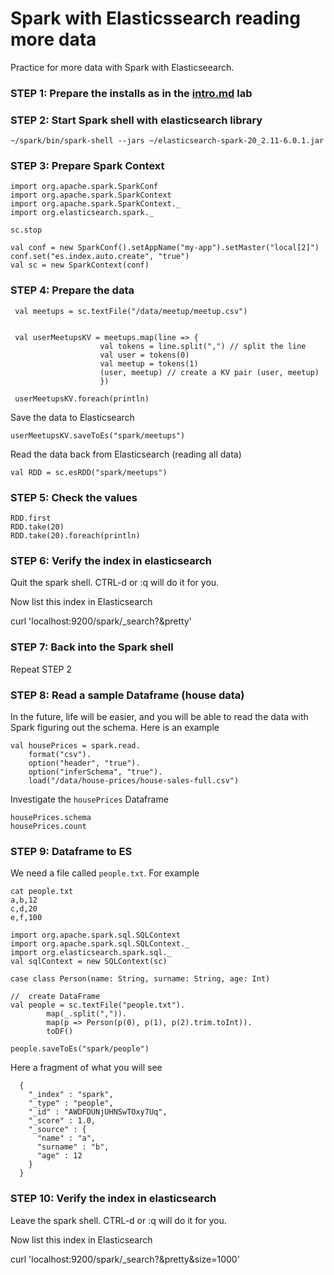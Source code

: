# Spark with Elasticssearch reading more data

Practice for more data with Spark with Elasticseearch.

### STEP 1: Prepare the installs as in the [intro.md](intro.md) lab
    
### STEP 2: Start Spark shell with elasticsearch library

    ~/spark/bin/spark-shell --jars ~/elasticsearch-spark-20_2.11-6.0.1.jar
    
### STEP 3: Prepare Spark Context

    import org.apache.spark.SparkConf
    import org.apache.spark.SparkContext
    import org.apache.spark.SparkContext._
    import org.elasticsearch.spark._             
          
    sc.stop
    
    val conf = new SparkConf().setAppName("my-app").setMaster("local[2]")
    conf.set("es.index.auto.create", "true")    
    val sc = new SparkContext(conf)  
        
### STEP 4: Prepare the data

     val meetups = sc.textFile("/data/meetup/meetup.csv")
    
    
     val userMeetupsKV = meetups.map(line => {
                        val tokens = line.split(",") // split the line
                        val user = tokens(0)
                        val meetup = tokens(1)
                        (user, meetup) // create a KV pair (user, meetup)
                        })
    
     userMeetupsKV.foreach(println)

Save the data to Elasticsearch
    
    userMeetupsKV.saveToEs("spark/meetups")

Read the data back from Elasticsearch (reading all data)

    val RDD = sc.esRDD("spark/meetups")
    
### STEP 5: Check the values

    RDD.first
    RDD.take(20)    
    RDD.take(20).foreach(println)
    
### STEP 6: Verify the index in elasticsearch

Quit the spark shell. CTRL-d or :q will do it for you.

Now list this index in Elasticsearch

curl 'localhost:9200/spark/_search?&pretty'


### STEP 7: Back into the Spark shell 

Repeat STEP 2

### STEP 8: Read a sample Dataframe (house data)

In the future, life will be easier, and you will be able to read the data with Spark
figuring out the schema. Here is an example

    val housePrices = spark.read.
        format("csv").
        option("header", "true").
        option("inferSchema", "true").
        load("/data/house-prices/house-sales-full.csv")
        
Investigate the `housePrices` Dataframe
      
    housePrices.schema
    housePrices.count
    
### STEP 9: Dataframe to ES

We need a file called `people.txt`. For example

    cat people.txt
    a,b,12
    c,d,20
    e,f,100

    import org.apache.spark.sql.SQLContext
    import org.apache.spark.sql.SQLContext._
    import org.elasticsearch.spark.sql._
    val sqlContext = new SQLContext(sc)

    case class Person(name: String, surname: String, age: Int)

    //  create DataFrame
    val people = sc.textFile("people.txt").   
            map(_.split(",")).
            map(p => Person(p(0), p(1), p(2).trim.toInt)).
            toDF()
    
    people.saveToEs("spark/people")  

Here a fragment of what you will see

      {
        "_index" : "spark",
        "_type" : "people",
        "_id" : "AWDFDUNjUHNSwTOxy7Uq",
        "_score" : 1.0,
        "_source" : {
          "name" : "a",
          "surname" : "b",
          "age" : 12
        }
      }    
    
### STEP 10: Verify the index in elasticsearch

Leave the spark shell. CTRL-d or :q will do it for you.

Now list this index in Elasticsearch

curl 'localhost:9200/spark/_search?&pretty&size=1000'    


